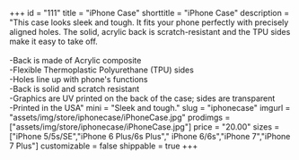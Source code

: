 +++
id = "111"
title = "iPhone Case"
shorttitle = "iPhone Case"
description = "This case looks sleek and tough. It fits your phone perfectly with precisely aligned holes. The solid, acrylic back is scratch-resistant and the TPU sides make it easy to take off.<br><br>-Back is made of Acrylic composite<br>-Flexible Thermoplastic Polyurethane (TPU) sides<br>-Holes line up with phone's functions<br>-Back is solid and scratch resistant<br>-Graphics are UV printed on the back of the case; sides are transparent<br>-Printed in the USA"
mini = "Sleek and tough."
slug = "iphonecase"
imgurl = "assets/img/store/iphonecase/iPhoneCase.jpg"
prodimgs = ["assets/img/store/iphonecase/iPhoneCase.jpg"]
price = "20.00"
sizes = ["iPhone 5/5s/SE","iPhone 6 Plus/6s Plus"," iPhone 6/6s","iPhone 7","iPhone 7 Plus"]
customizable = false
shippable = true
+++
